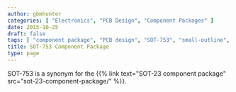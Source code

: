 ```yaml
---
author: gbmhunter
categories: [ "Electronics", "PCB Design", "Component Packages" ]
date: 2015-10-25
draft: false
tags: [ "component package", "PCB design", "SOT-753", "small-outline", "transistor", "SOT-753" ]
title: SOT-753 Component Package
type: page
---
```


SOT-753 is a synonym for the {{% link text="SOT-23 component package" src="sot-23-component-package/" %}}.
